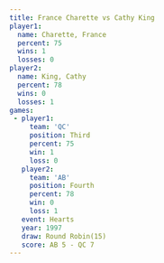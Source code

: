 ```yaml
---
title: France Charette vs Cathy King
player1:                
  name: Charette, France
  percent: 75           
  wins: 1               
  losses: 0             
player2:                
  name: King, Cathy     
  percent: 78           
  wins: 0               
  losses: 1             
games:
 - player1:         
     team: 'QC'     
     position: Third
     percent: 75    
     win: 1         
     loss: 0        
   player2:          
     team: 'AB'      
     position: Fourth
     percent: 78     
     win: 0          
     loss: 1         
   event: Hearts        
   year: 1997           
   draw: Round Robin(15)
   score: AB 5 - QC 7   
---
```

